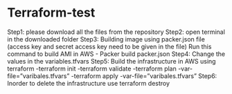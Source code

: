 # Terraform-test
Step1: please download all the files from the repository
Step2: open terminal in the downloaded folder
Step3: Building image using packer.json file (access key and secret access key need to be given in the file)
       Run this command to build AMI in AWS - Packer build packer.json
Step4: Change the values in the variables.tfvars
Step5: Build the infrastructure in AWS using terraform
-terraform init
-terraform validate
-terraform plan -var-file=”varibales.tfvars”
-terraform apply -var-file=”varibales.tfvars”
Step6: Inorder to delete the infrastructure use terraform destroy
